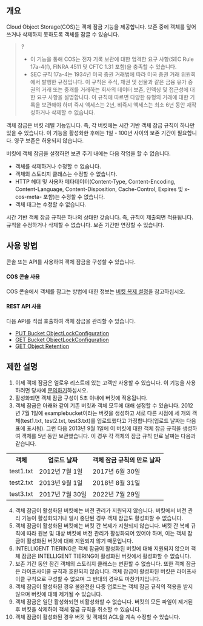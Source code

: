 ## 개요

Cloud Object Storage(COS)는 객체 잠금 기능을 제공합니다. 보존 중에 객체를 덮어쓰거나 삭제하지 못하도록 객체를 잠글 수 있습니다.

>? 
>- 이 기능을 통해 COS는 전자 기록 보관에 대한 엄격한 요구 사항(SEC Rule 17a-4(f), FINRA 4511 및 CFTC 1.31 포함)을 충족할 수 있습니다.
>- SEC 규칙 17a-4는 1934년 미국 증권 거래법에 따라 미국 증권 거래 위원회에서 발행한 규정입니다. 이 규칙은 주식, 채권 및 선물과 같은 금융 유가 증권의 거래 또는 중개를 거래하는 회사의 데이터 보존, 인덱싱 및 접근성에 대한 요구 사항을 설명합니다. 이 규칙에 따르면 다양한 유형의 거래에 대한 기록을 보관해야 하며 즉시 액세스는 2년, 비즉시 액세스는 최소 6년 동안 재작성하거나 삭제할 수 없습니다.

객체 잠금은 버킷 레벨 기능입니다. 즉, 각 버킷에는 시간 기반 객체 잠금 규칙이 하나만 있을 수 있습니다. 이 기능을 활성화한 후에는 1일 - 100년 사이의 보존 기간이 필요합니다. 영구 보존은 허용되지 않습니다.

버킷에 객체 잠금을 설정하면 보관 주기 내에는 다음 작업을 할 수 없습니다.
- 객체를 삭제하거나 수정할 수 없습니다.
- 객체의 스토리지 클래스는 수정할 수 없습니다.
- HTTP 헤더 및 사용자 메타데이터(Content-Type, Content-Encoding, Content-Language, Content-Disposition, Cache-Control, Expires 및 x-cos-meta- 포함)는 수정할 수 없습니다.
- 객체 태그는 수정할 수 없습니다.

시간 기반 객체 잠금 규칙은 하나의 상태만 갖습니다. 즉, 규칙이 제출되면 적용됩니다. 규칙을 수정하거나 삭제할 수 없습니다. 보존 기간만 연장할 수 있습니다.


## 사용 방법

콘솔 또는 API를 사용하여 객체 잠금을 구성할 수 있습니다.

#### COS 콘솔 사용

COS 콘솔에서 객체를 잠그는 방법에 대한 정보는 [버킷 복제 설정](https://intl.cloud.tencent.com/document/product/436/19235)을 참고하십시오.

#### REST API 사용

다음 API를 직접 호출하여 객체 잠금을 관리할 수 있습니다.

- [PUT Bucket ObjectLockConfiguration](https://intl.cloud.tencent.com/document/product/436/40133)
- [GET Bucket ObjectLockConfiguration](https://intl.cloud.tencent.com/document/product/436/40134)
- [GET Object Retention](https://www.tencentcloud.com/document/product/436/40135) 


## 제한 설명

1. 이제 객체 잠금은 얼로우 리스트에 있는 고객만 사용할 수 있습니다. 이 기능을 사용하려면 당사에 [문의하기](https://intl.cloud.tencent.com/contact-sales)하십시오.
2. 활성화되면 객체 잠금 구성이 5초 이내에 버킷에 적용됩니다.
3. 객체 잠금은 아래와 같이 기존 버킷과 객체 모두에 대해 설정할 수 있습니다.
2012년 7월 1일에 examplebucket이라는 버킷을 생성하고 서로 다른 시점에 세 개의 객체(test1.txt, test2.txt, test3.txt)를 업로드했다고 가정합니다(업로드 날짜는 다음 표에 표시됨). 그런 다음 2013년 9월 1일에 이 버킷에 대한 객체 잠금 규칙을 생성하여 객체를 5년 동안 보관했습니다. 이 경우 각 객체의 잠금 규칙 만료 날짜는 다음과 같습니다.
<table>
	<tr><th>객체</th><th>업로드 날짜</th><th>객체 잠금 규칙의 만료 날짜</th></tr>
	<tr><td>test1.txt</td><td>2012년 7월 1일</td><td>2017년 6월 30일</td></tr>
	<tr><td>test2.txt</td><td>2013년 9월 1일</td><td>2018년 8월 31일</td></tr>
	<tr><td>test3.txt</td><td>2017년 7월 30일</td><td>2022년 7월 29일</td></tr>
</table>

4. 객체 잠금이 활성화된 버킷에는 버전 관리가 지원되지 않습니다. 버킷에서 버전 관리 기능이 활성화되거나 일시 중단된 경우 객체 잠금도 활성화할 수 없습니다.
5. 객체 잠금이 활성화된 버킷에는 버킷 간 복제가 지원되지 않습니다. 버킷 간 복제 규칙에 따라 원본 및 대상 버킷에 버전 관리가 활성화되어 있어야 하며, 이는 객체 잠금이 활성화된 버킷에 대해 지원되지 않기 때문입니다.
6. INTELLIGENT TIERING은 객체 잠금이 활성화된 버킷에 대해 지원되지 않으며 객체 잠금은 INTELLIGENT TIERING이 활성화된 버킷에서 활성화할 수 없습니다.
7. 보존 기간 동안 잠긴 객체의 스토리지 클래스는 변환할 수 없습니다. 또한 객체 잠금은 라이프사이클 규칙과 호환되지 않습니다. 객체 잠금이 활성화된 버킷은 라이프사이클 규칙으로 구성할 수 없으며 그 반대의 경우도 마찬가지입니다.
8. 객체 잠금이 활성화된 경우 불완전한 다중 업로드는 객체 잠금 규칙의 적용을 받지 않으며 버킷에 대해 제거될 수 있습니다.
9. 객체 잠금은 일단 활성화되면 비활성화할 수 없습니다. 버킷의 모든 파일이 제거된 후 버킷을 삭제하여 객체 잠금 규칙을 취소할 수 있습니다.
10. 객체 잠금이 활성화된 경우 버킷 및 객체의 ACL을 계속 수정할 수 있습니다.

